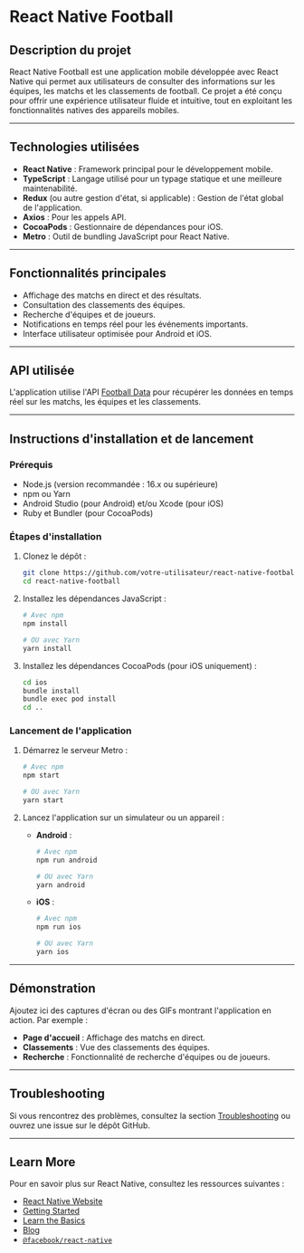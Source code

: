 # React Native Football

## Description du projet

React Native Football est une application mobile développée avec React Native qui permet aux utilisateurs de consulter des informations sur les équipes, les matchs et les classements de football. Ce projet a été conçu pour offrir une expérience utilisateur fluide et intuitive, tout en exploitant les fonctionnalités natives des appareils mobiles.

---

## Technologies utilisées

- **React Native** : Framework principal pour le développement mobile.
- **TypeScript** : Langage utilisé pour un typage statique et une meilleure maintenabilité.
- **Redux** (ou autre gestion d'état, si applicable) : Gestion de l'état global de l'application.
- **Axios** : Pour les appels API.
- **CocoaPods** : Gestionnaire de dépendances pour iOS.
- **Metro** : Outil de bundling JavaScript pour React Native.

---

## Fonctionnalités principales

- Affichage des matchs en direct et des résultats.
- Consultation des classements des équipes.
- Recherche d'équipes et de joueurs.
- Notifications en temps réel pour les événements importants.
- Interface utilisateur optimisée pour Android et iOS.

---

## API utilisée

L'application utilise l'API [Football Data](https://www.football-data.org/) pour récupérer les données en temps réel sur les matchs, les équipes et les classements.

---

## Instructions d'installation et de lancement

### Prérequis

- Node.js (version recommandée : 16.x ou supérieure)
- npm ou Yarn
- Android Studio (pour Android) et/ou Xcode (pour iOS)
- Ruby et Bundler (pour CocoaPods)

### Étapes d'installation

1. Clonez le dépôt :

   ```sh
   git clone https://github.com/votre-utilisateur/react-native-football.git
   cd react-native-football
   ```

2. Installez les dépendances JavaScript :

   ```sh
   # Avec npm
   npm install

   # OU avec Yarn
   yarn install
   ```

3. Installez les dépendances CocoaPods (pour iOS uniquement) :

   ```sh
   cd ios
   bundle install
   bundle exec pod install
   cd ..
   ```

### Lancement de l'application

1. Démarrez le serveur Metro :

   ```sh
   # Avec npm
   npm start

   # OU avec Yarn
   yarn start
   ```

2. Lancez l'application sur un simulateur ou un appareil :

   - **Android** :

     ```sh
     # Avec npm
     npm run android

     # OU avec Yarn
     yarn android
     ```

   - **iOS** :

     ```sh
     # Avec npm
     npm run ios

     # OU avec Yarn
     yarn ios
     ```

---

## Démonstration

Ajoutez ici des captures d'écran ou des GIFs montrant l'application en action. Par exemple :

- **Page d'accueil** : Affichage des matchs en direct.
- **Classements** : Vue des classements des équipes.
- **Recherche** : Fonctionnalité de recherche d'équipes ou de joueurs.

---

## Troubleshooting

Si vous rencontrez des problèmes, consultez la section [Troubleshooting](https://reactnative.dev/docs/troubleshooting) ou ouvrez une issue sur le dépôt GitHub.

---

## Learn More

Pour en savoir plus sur React Native, consultez les ressources suivantes :

- [React Native Website](https://reactnative.dev)
- [Getting Started](https://reactnative.dev/docs/environment-setup)
- [Learn the Basics](https://reactnative.dev/docs/getting-started)
- [Blog](https://reactnative.dev/blog)
- [`@facebook/react-native`](https://github.com/facebook/react-native)
